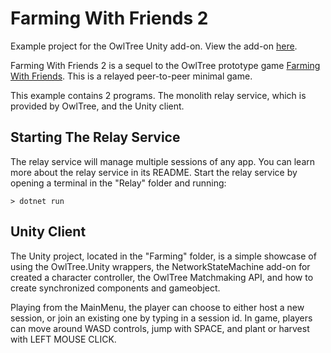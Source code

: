 # Farming With Friends 2

Example project for the OwlTree Unity add-on. View the add-on [here](https://github.com/CaptainToTo/owl-tree-unity).


Farming With Friends 2 is a sequel to the OwlTree prototype game [Farming With Friends](https://github.com/CaptainToTo/farm-with-friends). This is
a relayed peer-to-peer minimal game.

This example contains 2 programs. The monolith relay service, which is provided by OwlTree, and the Unity client.

## Starting The Relay Service

The relay service will manage multiple sessions of any app. You can learn more about the relay service in its README. Start the relay service
by opening a terminal in the "Relay" folder and running:

```
> dotnet run
```

## Unity Client

The Unity project, located in the "Farming" folder, is a simple showcase of using the OwlTree.Unity wrappers, the NetworkStateMachine add-on for
created a character controller, the OwlTree Matchmaking API, and how to create synchronized components and gameobject.

Playing from the MainMenu, the player can choose to either host a new session, or join an existing one by typing in a session id.
In game, players can move around WASD controls, jump with SPACE, and plant or harvest with LEFT MOUSE CLICK.